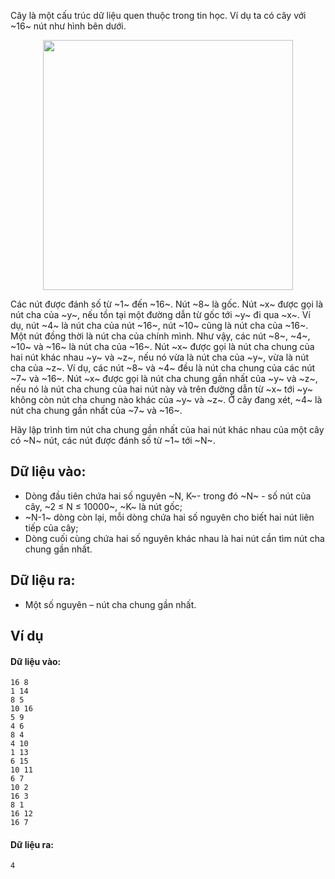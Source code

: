 Cây là một cấu trúc dữ liệu quen thuộc trong tin học. Ví dụ ta có cây với ~16~ nút như hình bên dưới.

<center><img src="/images/problems/693/ANCES.png" width="400px" /></center>

Các nút được đánh số từ ~1~ đến ~16~. Nút ~8~ là gốc. Nút ~x~ được gọi là nút cha của ~y~, nếu tồn tại một đường dẫn từ gốc tới ~y~ đi qua ~x~. Ví dụ, nút ~4~ là nút cha của nút ~16~, nút ~10~ cũng là nút cha của ~16~. Một nút đồng thời là nút cha của chính mình. Như vậy, các nút ~8~, ~4~, ~10~ và ~16~ là nút cha của ~16~. Nút ~x~ được gọi là nút cha chung của hai nút khác nhau ~y~ và ~z~, nếu nó vừa là nút cha của ~y~, vừa là nút cha của ~z~. Ví dụ, các nút ~8~ và ~4~ đều là nút cha chung của các nút ~7~ và ~16~. Nút ~x~ được gọi là nút cha chung gần nhất của ~y~ và ~z~, nếu nó là nút cha chung của hai nút này và trên đường dẫn từ ~x~ tới ~y~ không còn nút cha chung nào khác của ~y~ và ~z~. Ở cây đang xét, ~4~ là nút cha chung gần nhất của ~7~ và ~16~.

Hãy lập trình tìm nút cha chung gần nhất của hai nút khác nhau của một cây có ~N~ nút, các nút được đánh số từ ~1~ tới ~N~.

## Dữ liệu vào:
- Dòng đầu tiên chứa hai số nguyên ~N, K~- trong đó ~N~ - số nút của cây, ~2 ≤ N ≤ 10000~, ~K~ là nút gốc;
- ~N-1~ dòng còn lại, mỗi dòng chứa hai số nguyên cho biết hai nút liên tiếp của cây;
- Dòng cuối cùng chứa hai số nguyên khác nhau là hai nút cần tìm nút cha chung gần nhất.

## Dữ liệu ra:
- Một số nguyên – nút cha chung gần nhất.

## Ví dụ
#### Dữ liệu vào:
```
16 8
1 14
8 5
10 16
5 9
4 6
8 4
4 10
1 13
6 15
10 11
6 7
10 2
16 3
8 1
16 12
16 7
```

#### Dữ liệu ra:
```
4
```